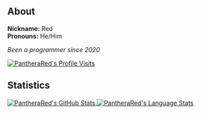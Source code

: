 ## About

**Nickname:** Red
<br>
**Pronouns:** He/Him

*Been a programmer since 2020*

<a href="https://github.com/antonkomarev/github-profile-views-counter">
  <img src="https://komarev.com/ghpvc/?username=PantheraRed&label=Profile Visits &#8203;" alt="PantheraRed's Profile Visits" />
</a>

## Statistics

<a href="https://github.com/anuraghazra/github-readme-stats">
  <img align="center" src="https://github-readme-stats.vercel.app/api?username=PantheraRed&show_icons=true&include_all_commits=true&theme=radical" alt="PantheraRed's GitHub Stats" />
</a>
<a href="https://github.com/anuraghazra/github-readme-stats">
  <img align="center" src="https://github-readme-stats.vercel.app/api/top-langs/?username=PantheraRed&layout=compact&theme=radical" alt="PantheraRed's Language Stats" />
</a>
